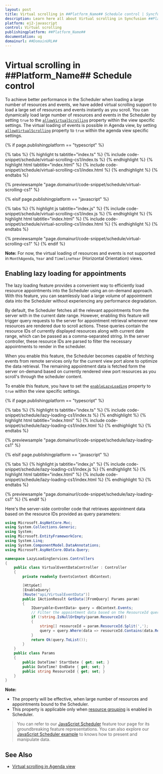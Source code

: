 ```yaml
---
layout: post
title: Virtual scrolling in ##Platform_Name## Schedule control | Syncfusion
description: Learn here all about Virtual scrolling in Syncfusion ##Platform_Name## Schedule control of Syncfusion Essential JS 2 and more.
platform: ej2-javascript
control: Virtual scrolling 
publishingplatform: ##Platform_Name##
documentation: ug
domainurl: ##DomainURL##
---
```


# Virtual scrolling in ##Platform_Name## Schedule control

To achieve better performance in the Scheduler when loading a large number of resources and events, we have added virtual scrolling support to load a large set of resources and events instantly as you scroll. You can dynamically load large number of resources and events in the Scheduler by setting `true` to the [`allowVirtualScrolling`](../api/schedule/viewsModel/#allowvirtualscrolling) property within the view specific settings. The virtual loading of events is possible in Agenda view, by setting [`allowVirtualScrolling`](../api/schedule/viewsModel/#allowvirtualscrolling) property to `true` within the agenda view specific settings.

{% if page.publishingplatform == "typescript" %}

 {% tabs %}
{% highlight ts tabtitle="index.ts" %}
{% include code-snippet/schedule/virtual-scrolling-cs1/index.ts %}
{% endhighlight %}
{% highlight html tabtitle="index.html" %}
{% include code-snippet/schedule/virtual-scrolling-cs1/index.html %}
{% endhighlight %}
{% endtabs %}
        
{% previewsample "page.domainurl/code-snippet/schedule/virtual-scrolling-cs1" %}

{% elsif page.publishingplatform == "javascript" %}

{% tabs %}
{% highlight js tabtitle="index.js" %}
{% include code-snippet/schedule/virtual-scrolling-cs1/index.js %}
{% endhighlight %}
{% highlight html tabtitle="index.html" %}
{% include code-snippet/schedule/virtual-scrolling-cs1/index.html %}
{% endhighlight %}
{% endtabs %}

{% previewsample "page.domainurl/code-snippet/schedule/virtual-scrolling-cs1" %}
{% endif %}

**Note:** For now, the virtual loading of resources and events is not supported in `MonthAgenda`, `Year` and `TimelineYear` (Horizontal Orientation) views.

## Enabling lazy loading for appointments

The lazy loading feature provides a convenient way to efficiently load resource appointments into the Scheduler using an on-demand approach. With this feature, you can seamlessly load a large volume of appointment data into the Scheduler without experiencing any performance degradation.

By default, the Scheduler fetches all the relevant appointments from the server with in the current date range. However, enabling this feature will trigger query requests to the server for appointment retrieval whenever new resources are rendered due to scroll actions. These queries contain the resource IDs of currently displayed resources along with current date range, which can be passed as a comma-separated string. In the server controller, these resource IDs are parsed to filter the necessary appointments to render in the scheduler. 

When you enable this feature, the Scheduler becomes capable of fetching events from remote services only for the current view port alone to optimize the data retrieval. The remaining appointment data is fetched form the server on-demand based on currently rendered view port resources as you scroll's through the scheduler content.

To enable this feature, you have to set the [`enableLazyLoading`](../api/schedule/viewsModel/#enablelazyloading) property to `true` within the view specific settings.

{% if page.publishingplatform == "typescript" %}

{% tabs %}
{% highlight ts tabtitle="index.ts" %}
{% include code-snippet/schedule/lazy-loading-cs1/index.ts %}
{% endhighlight %}
{% highlight html tabtitle="index.html" %}
{% include code-snippet/schedule/lazy-loading-cs1/index.html %}
{% endhighlight %}
{% endtabs %}
        
{% previewsample "page.domainurl/code-snippet/schedule/lazy-loading-cs1" %}

{% elsif page.publishingplatform == "javascript" %}

{% tabs %}
{% highlight js tabtitle="index.js" %}
{% include code-snippet/schedule/lazy-loading-cs1/index.js %}
{% endhighlight %}
{% highlight html tabtitle="index.html" %}
{% include code-snippet/schedule/lazy-loading-cs1/index.html %}
{% endhighlight %}
{% endtabs %}

{% previewsample "page.domainurl/code-snippet/schedule/lazy-loading-cs1" %}
{% endif %}

Here's the server-side controller code that retrieves appointment data based on the resource IDs provided as query parameters:

```c#
using Microsoft.AspNetCore.Mvc;
using System.Collections.Generic;
using System;
using Microsoft.EntityFrameworkCore;
using System.Linq;
using System.ComponentModel.DataAnnotations;
using Microsoft.AspNetCore.OData.Query;

namespace LazyLoadingServices.Controllers
{
    public class VirtualEventDataController : Controller
    {
        private readonly EventsContext dbContext;

        [HttpGet]
        [EnableQuery]
        [Route("api/VirtualEventData")]
        public IActionResult GetData([FromQuery] Params param)
        {
            IQueryable<EventData> query = dbContext.Events;
            // Filter the appointment data based on the ResourceId query params.
            if (!string.IsNullOrEmpty(param.ResourceId))
            {
                string[] resourceId = param.ResourceId.Split(',');
                query = query.Where(data => resourceId.Contains(data.ResourceId.ToString()));
            }
            return Ok(query.ToList());
        }
    }
    public class Params
    {
        public DateTime? StartDate { get; set; }
        public DateTime? EndDate { get; set; }
        public string ResourceId { get; set; }
    }
}
```

**Note:** 
* The property will be effective, when large number of resources and appointments bound to the Scheduler.
* This property is applicable only when [resource grouping](https://ej2.syncfusion.com/documentation/api/schedule/group/#resources) is enabled in Scheduler.

> You can refer to our [JavaScript Scheduler](https://www.syncfusion.com/javascript-ui-controls/js-scheduler) feature tour page for its groundbreaking feature representations. You can also explore our [JavaScript Scheduler example](https://ej2.syncfusion.com/demos/#/material/schedule/overview.html) to knows how to present and manipulate data.

## See Also

* [Virtual scrolling in Agenda view](./views/#agenda-view)